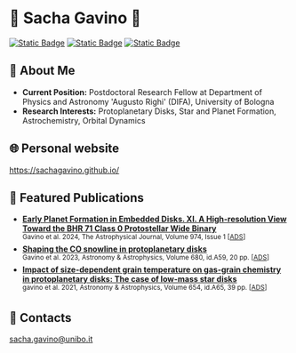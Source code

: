 <h1 align="left">🦖 Sacha Gavino 🦖</h1>

[![Static Badge](https://img.shields.io/badge/ORCID-A6CE39?style=for-the-badge&logo=orcid&logoColor=white)](https://orcid.org/0000-0001-5782-915X)
[![Static Badge](https://img.shields.io/badge/NASA_ADS-All_Publications-878787?style=for-the-badge&logo=internetarchive&logoColor=white&labelColor=2f79e6)](https://ui.adsabs.harvard.edu/search/filter_property_fq_property=AND&filter_property_fq_property=property%3A%22refereed%22&fq=%7B!type%3Daqp%20v%3D%24fq_database%7D&fq=%7B!type%3Daqp%20v%3D%24fq_property%7D&fq_database=(database%3Aastronomy)&fq_property=(property%3A%22refereed%22)&q=%20%20author%3A%22Gavino%2C%20Sacha%20&sort=date%20desc%2C%20bibcode%20desc&p_=0)
[![Static Badge](https://img.shields.io/badge/Research_Gate-00CCBB?style=for-the-badge&logo=researchgate&logoColor=white)](https://www.researchgate.net/profile/Sacha-Gavino-3)

## 🔭 About Me
- **Current Position:** Postdoctoral Research Fellow at Department of Physics and Astronomy 'Augusto Righi' (DIFA), University of Bologna
- **Research Interests:** Protoplanetary Disks, Star and Planet Formation, Astrochemistry, Orbital Dynamics 

## 🌐 Personal website
https://sachagavino.github.io/

## 📃 Featured Publications
- **[Early Planet Formation in Embedded Disks. XI. A High-resolution View Toward the BHR 71 Class 0 Protostellar Wide Binary](https://iopscience.iop.org/article/10.3847/1538-4357/ad655e)**\
  <sup>Gavino et al. 2024, The Astrophysical Journal, Volume 974, Issue 1 [[ADS](https://ui.adsabs.harvard.edu/abs/2024ApJ...974...21G/abstract)]</sup>
- **[Shaping the CO snowline in protoplanetary disks](https://www.aanda.org/articles/aa/full_html/2023/12/aa46767-23/aa46767-23.html)**\
  <sup>Gavino et al. 2023, Astronomy & Astrophysics, Volume 680, id.A59, 20 pp. [[ADS](https://ui.adsabs.harvard.edu/abs/2023A%26A...680A..59G/abstract)]</sup>
- **[Impact of size-dependent grain temperature on gas-grain chemistry in protoplanetary disks: The case of low-mass star disks](https://www.aanda.org/articles/aa/full_html/2021/10/aa38788-20/aa38788-20.html)**\
  <sup>gavino et al. 2021, Astronomy & Astrophysics, Volume 654, id.A65, 39 pp. [[ADS](https://ui.adsabs.harvard.edu/abs/2021A%26A...654A..65G/abstract)]</sup>

## 📧 Contacts
sacha.gavino@unibo.it